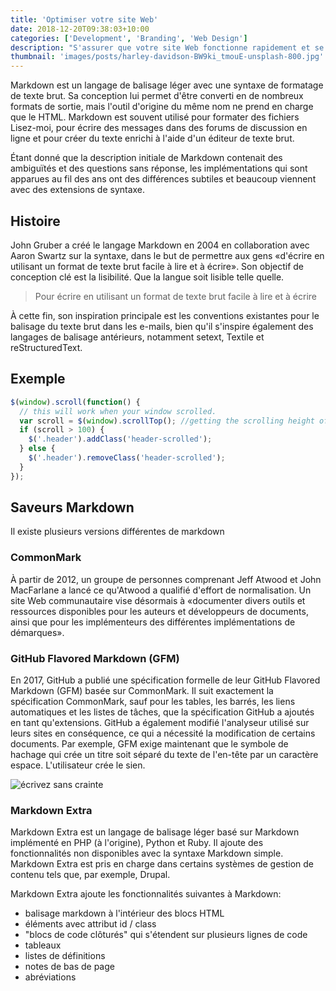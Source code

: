 ```yaml
---
title: 'Optimiser votre site Web'
date: 2018-12-20T09:38:03+10:00
categories: ['Development', 'Branding', 'Web Design']
description: "S'assurer que votre site Web fonctionne rapidement et se charge rapidement est une partie fondamentale du processus de conception Web et de référencement."
thumbnail: 'images/posts/harley-davidson-BW9ki_tmouE-unsplash-800.jpg'
---
```


Markdown est un langage de balisage léger avec une syntaxe de formatage de texte brut. Sa conception lui permet d'être converti en de nombreux formats de sortie, mais l'outil d'origine du même nom ne prend en charge que le HTML. Markdown est souvent utilisé pour formater des fichiers Lisez-moi, pour écrire des messages dans des forums de discussion en ligne et pour créer du texte enrichi à l'aide d'un éditeur de texte brut.

Étant donné que la description initiale de Markdown contenait des ambiguïtés et des questions sans réponse, les implémentations qui sont apparues au fil des ans ont des différences subtiles et beaucoup viennent avec des extensions de syntaxe.

## Histoire

John Gruber a créé le langage Markdown en 2004 en collaboration avec Aaron Swartz sur la syntaxe, dans le but de permettre aux gens «d'écrire en utilisant un format de texte brut facile à lire et à écrire». Son objectif de conception clé est la lisibilité. Que la langue soit lisible telle quelle.

> Pour écrire en utilisant un format de texte brut facile à lire et à écrire

À cette fin, son inspiration principale est les conventions existantes pour le balisage du texte brut dans les e-mails, bien qu'il s'inspire également des langages de balisage antérieurs, notamment setext, Textile et reStructuredText.

## Exemple

```js
$(window).scroll(function() {
  // this will work when your window scrolled.
  var scroll = $(window).scrollTop(); //getting the scrolling height of window
  if (scroll > 100) {
    $('.header').addClass('header-scrolled');
  } else {
    $('.header').removeClass('header-scrolled');
  }
});
```

## Saveurs Markdown

Il existe plusieurs versions différentes de markdown

### CommonMark

À partir de 2012, un groupe de personnes comprenant Jeff Atwood et John MacFarlane a lancé ce qu'Atwood a qualifié d'effort de normalisation. Un site Web communautaire vise désormais à «documenter divers outils et ressources disponibles pour les auteurs et développeurs de documents, ainsi que pour les implémenteurs des différentes implémentations de démarques».

### GitHub Flavored Markdown (GFM)

En 2017, GitHub a publié une spécification formelle de leur GitHub Flavored Markdown (GFM) basée sur CommonMark. Il suit exactement la spécification CommonMark, sauf pour les tables, les barrés, les liens automatiques et les listes de tâches, que la spécification GitHub a ajoutés en tant qu'extensions. GitHub a également modifié l'analyseur utilisé sur leurs sites en conséquence, ce qui a nécessité la modification de certains documents. Par exemple, GFM exige maintenant que le symbole de hachage qui crée un titre soit séparé du texte de l'en-tête par un caractère espace. L'utilisateur crée le sien.

![écrivez sans crainte](/images/posts/hannah-grace-j9JoYpaJH3A-unsplash-800.jpg)

### Markdown Extra

Markdown Extra est un langage de balisage léger basé sur Markdown implémenté en PHP (à l'origine), Python et Ruby. Il ajoute des fonctionnalités non disponibles avec la syntaxe Markdown simple. Markdown Extra est pris en charge dans certains systèmes de gestion de contenu tels que, par exemple, Drupal.

Markdown Extra ajoute les fonctionnalités suivantes à Markdown:

* balisage markdown à l'intérieur des blocs HTML
* éléments avec attribut id / class
* "blocs de code clôturés" qui s'étendent sur plusieurs lignes de code
* tableaux
* listes de définitions
* notes de bas de page
* abréviations